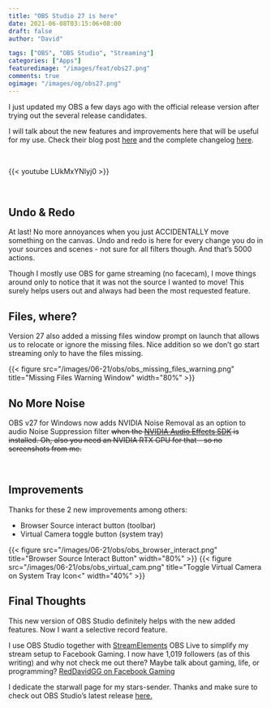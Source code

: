 ```yaml
---
title: "OBS Studio 27 is here"
date: 2021-06-08T03:15:06+08:00
draft: false
author: "David"

tags: ["OBS", "OBS Studio", "Streaming"]
categories: ["Apps"]
featuredimage: "/images/feat/obs27.png"
comments: true
ogimage: "/images/og/obs27.png"
---
```


I just updated my OBS a few days ago with the official release version after trying out the several release candidates.

I will talk about the new features and improvements here that will be useful for my use. Check their blog post [here](https://obsproject.com/blog/obs-studio-27-released) and the complete changelog [here](https://github.com/obsproject/obs-studio/releases/tag/27.0.0).

<br>

{{< youtube LUkMxYNIyj0 >}}

<br>

## Undo & Redo

At last! No more annoyances when you just ACCIDENTALLY move something on the canvas. Undo and redo is here for every change you do in your sources and scenes - not sure for all filters though. And that’s 5000 actions.

Though I mostly use OBS for game streaming (no facecam), I move things around only to notice that it was not the source I wanted to move! This surely helps users out and always had been the most requested feature.

## Files, where?

Version 27 also added a missing files window prompt on launch that allows us to relocate or ignore the missing files. Nice addition so we don’t go start streaming only to have the files missing.

{{< figure src="/images/06-21/obs/obs_missing_files_warning.png" title="Missing Files Warning Window" width="80%" >}}

## No More Noise

OBS v27 for Windows now adds NVIDIA Noise Removal as an option to audio Noise Suppression filter <del>when the [NVIDIA Audio Effects SDK](https://www.nvidia.com/en-us/geforce/broadcasting/broadcast-sdk/resources/) is installed. Oh, also you need an NVIDIA RTX GPU for that - so no screenshots from me.</del>

<br>

## Improvements

Thanks for these 2 new improvements among others:

- Browser Source interact button (toolbar)
- Virtual Camera toggle button (system tray)

{{< figure src="/images/06-21/obs/obs_browser_interact.png" title="Browser Source Interact Button" width="80%" >}}
{{< figure src="/images/06-21/obs/obs_virtual_cam.png" title="Toggle Virtual Camera on System Tray Icon<" width="40%" >}}

## Final Thoughts

This new version of OBS Studio definitely helps with the new added features. Now I want a selective record feature.

I use OBS Studio together with <a class="link" href="https://streamelements.com/" target="_blank">StreamElements</a> OBS Live to simplify my stream setup to Facebook Gaming. I now have 1,019 followers (as of this writing) and why not check me out there? Maybe talk about gaming, life, or programming? <a class="link" href="https://fb.gg/RedDavidGG/" target="_blank">RedDavidGG on Facebook Gaming</a>

I dedicate the starwall page for my stars-sender. Thanks and make sure to check out OBS Studio’s latest release <a class="link" href="https://obsproject.com/" target="_blank">here.</a>
